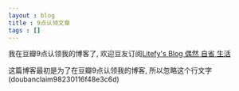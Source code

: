 ```yaml
---
layout : blog
title : 9点认领文章
tags : []
---
```


我在豆瓣9点认领我的博客了, 欢迎豆友订阅[Litefy's Blog 偶然 自省 生活](http://9.douban.com/subject/9557581/)

这篇博客最初是为了在豆瓣9点认领我的博客, 所以忽略这个行文字(doubanclaim98230116f48e3c6d)


